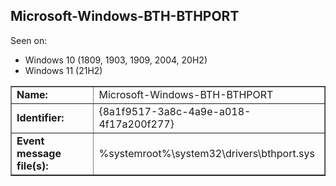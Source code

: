 ## Microsoft-Windows-BTH-BTHPORT

Seen on:
* Windows 10 (1809, 1903, 1909, 2004, 20H2)
* Windows 11 (21H2)

<table border="1" class="docutils">
  <tbody>
    <tr>
      <td><b>Name:</b></td>
      <td>Microsoft-Windows-BTH-BTHPORT</td>
    </tr>
    <tr>
      <td><b>Identifier:</b></td>
      <td>{8a1f9517-3a8c-4a9e-a018-4f17a200f277}</td>
    </tr>
    <tr>
      <td><b>Event message file(s):</b></td>
      <td>%systemroot%\system32\drivers\bthport.sys</td>
    </tr>
  </tbody>
</table>

&nbsp;

